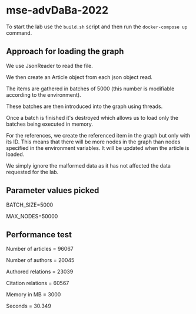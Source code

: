 # mse-advDaBa-2022
To start the lab use the `build.sh` script and then run the `docker-compose up` command.
## Approach for loading the graph
We use JsonReader to read the file. 

We then create an Article object from each json object read. 

The items are gathered in batches of 5000 (this number is modifiable according to the environment).

These batches are then introduced into the graph using threads.

Once a batch is finished it's destroyed which allows us to load only the batches being executed in memory.

For the references, we create the referenced item in the graph but only with its ID. This means that there will be more nodes in the graph than nodes specified in the environment variables. It will be updated when the article is loaded.

We simply ignore the malformed data as it has not affected the data requested for the lab.
## Parameter values picked
BATCH_SIZE=5000

MAX_NODES=50000
## Performance test
Number of articles = 96067

Number of authors = 20045

Authored relations = 23039

Citation relations = 60567

Memory in MB = 3000

Seconds = 30.349
